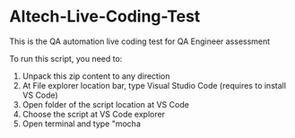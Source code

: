# Altech-Live-Coding-Test
This is the QA automation live coding test for QA Engineer assessment

To run this script, you need to:

1. Unpack this zip content to any direction
2. At File explorer location bar, type Visual Studio Code (requires to install VS Code)
3. Open folder of the script location at VS Code
4. Choose the script at VS Code explorer
5. Open terminal and type "mocha <script filename>.js
